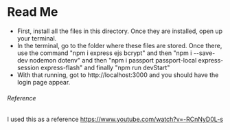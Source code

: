 # Read Me
- First, install all the files in this directory. Once they are installed, open up your terminal.
- In the terminal, go to the folder where these files are stored. Once there, use the command "npm i express ejs bcrypt" and then "npm i --save-dev nodemon dotenv" and then "npm i passport passport-local express-session express-flash" and finally "npm run devStart"
- With that running, got to http://localhost:3000 and you should have the login page appear. 

###### Reference
I used this as a reference 
https://www.youtube.com/watch?v=-RCnNyD0L-s

